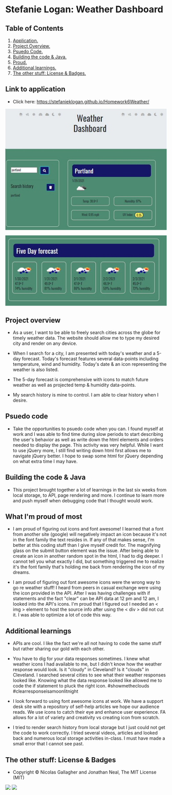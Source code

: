 # Stefanie Logan: Weather Dashboard

## Table of Contents
1. [ Application. ](#application)
2. [ Project Overview. ](#overview)
3. [ Psuedo Code. ](#psuedo)
4. [ Building the code & Java. ](#code)
5. [ Proud. ](#proud)
6. [ Additional learnings. ](#learnings)
7. [ The other stuff: License & Badges. ](#streetcred)


<a name="application"></a>
## Link to application

* Click here: https://stefanieklogan.github.io/Homework6Weather/

![Homepage image1](https://github.com/stefanieklogan/Homework6Weather/blob/main/assets/Photos/homepage1.JPG)

![Homepage image1](https://github.com/stefanieklogan/Homework6Weather/blob/main/assets/Photos/homepage2.JPG)

<a name="overview"></a>
## Project overview

* As a user, I want to be able to freely search cities across the globe for timely weather data. The website should allow me to type my desired city and render on any device. 

* When I search for a city, I am presented with today's weather and a 5-day forecast. Today's forecast features several data-points including temperature, wind and humidity. Today's date & an icon representing the weather is also listed.

* The 5-day forecast is comprehensive with icons to match future weather as well as projected temp & humidity data-points.

* My search history is mine to control. I am able to clear history when I desire.

<a name="psuedo"></a>
## Psuedo code

* Take the opportunities to psuedo code when you can. I found myself at work and I was able to find time during slow periods to start describing the user's behavior as well as write down the html elements and orders needed to display the page. This activity was very helpful. While I want to use jQuery more, I still find writing down html first allows me to navigate jQuery better. I hope to swap some html for jQuery depending on what extra time I may have.

<a name="code"></a>
## Building the code & Java

* This project brought together a lot of learnings in the last six weeks from local storage, to API, page rendering and more. I continue to learn more and push myself when debugging code that I thought would work.

<a name="proud"></a>
## What I'm proud of most

* I am proud of figuring out icons and font awesome! I learned that a font from another site (google) will negatively impact an icon because it's not in the font family the text resides in. If any of that makes sense, I'm better at this coding stuff than I give myself credit for. The magnifying glass on the submit button element was the issue. After being able to create an icon in another random spot in the html, I had to dig deeper. I cannot tell you what exactly I did, but something triggered me to realize it's the font family that's holding me back from rendering the icon of my dreams. 

* I am proud of figuring out font awesome icons were the wrong way to go re weather stuff! I heard from peers in casual exchange were using the icon provided in the API. After I was having challenges with if statements and the fact "clear" can be API data at 12 pm and 12 am, I looked into the API's icons. I'm proud that I figured out I needed an < img > element to host the source info after using the < div > did not cut it. I was able to optimize a lot of code this way.

<a name="learnings"></a>
## Additional learnings

* APIs are cool. I like the fact we're all not having to code the same stuff but rather sharing our gold with each other.

* You have to dig for your data responses sometimes. I knew what weather icons I had available to me, but I didn't know how the weather response would look. Is it "cloudy" in Cleveland? Is it "clouds" in Cleveland. I searched several cities to see what their weather responses looked like. Knowing what the data response looked like allowed me to code the if statement to pluck the right icon. #showmetheclouds #clearresponseisamoonlitnight

* I look forward to using font awesome icons at work. We have a support desk site with a repository of self-help articles we hope our audience reads. We use icons to catch their eye and enhance user experience. FA allows for a lot of variety and creativity vs creating icon from scratch.

* I tried to render search history from local storage but I just could not get the code to work correctly. I tried several videos, articles and looked back and numerous local storage activities in-class. I must have made a small error that I cannot see past.

<a name="streetcred"></a>
## The other stuff: License & Badges

* Copyright © Nicolas Gallagher and Jonathan Neal, The MIT License (MIT)

<img src="https://img.shields.io/badge/html5%20-%23E34F26.svg?&style=for-the-badge&logo=html5&logoColor=white"/>

<img src="https://img.shields.io/badge/css3%20-%231572B6.svg?&style=for-the-badge&logo=css3&logoColor=white"/>
